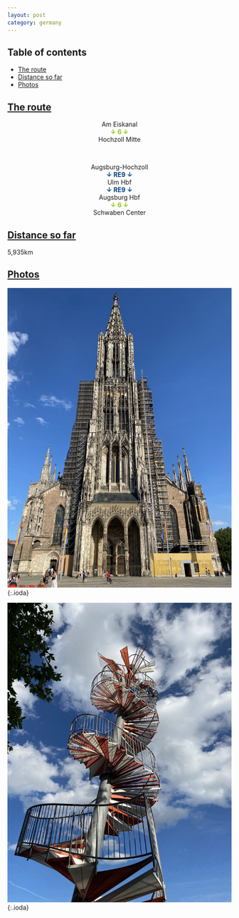 ```yaml
---
layout: post
category: germany
---
```



## Table of contents
- [The route](#the-route)
- [Distance so far](#distance-so-far)
- [Photos](#photos)


## [The route](#the-route)

<center> Am Eiskanal </center>

<center> <span style="color:#94c11c "> <b> ↓ 6 ↓ </b> </span> </center>

<center> Hochzoll Mitte </center>

<span> <br> </span>

<center> Augsburg-Hochzoll </center>

<center> <span style="color:#004080 "> <b> ↓ RE9 ↓ </b> </span> </center>

<center> Ulm Hbf </center>

<center> <span style="color:#004080 "> <b> ↓ RE9 ↓ </b> </span> </center>

<center> Augsburg Hbf </center>

<center> <span style="color:#94c11c "> <b> ↓ 6 ↓ </b> </span> </center>

<center> Schwaben Center </center>

## [Distance so far](#distance-so-far)

5,935km

## [Photos](#photos)

![theme logo](pictures/591-min.JPG){:.ioda}

![theme logo](pictures/592-min.JPG){:.ioda}

